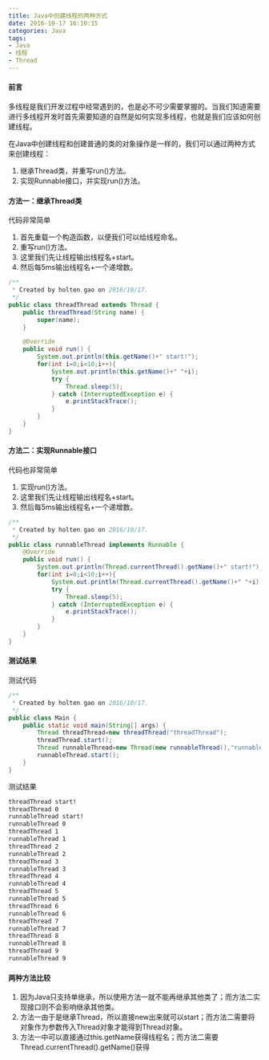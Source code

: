 ```yaml
---
title: Java中创建线程的两种方式
date: 2016-10-17 16:10:15
categories: Java
tags: 
- Java
- 线程
- Thread
---
```


#### 前言
多线程是我们开发过程中经常遇到的，也是必不可少需要掌握的。当我们知道需要进行多线程开发时首先需要知道的自然是如何实现多线程，也就是我们应该如何创建线程。

在Java中创建线程和创建普通的类的对象操作是一样的，我们可以通过两种方式来创建线程：
1. 继承Thread类，并重写run()方法。
2. 实现Runnable接口，并实现run()方法。

#### 方法一：继承Thread类
代码非常简单
1. 首先重载一个构造函数，以便我们可以给线程命名。
2. 重写run()方法。
3. 这里我们先让线程输出线程名+start。
4. 然后每5ms输出线程名+一个递增数。

```java
/**
 * Created by holten.gao on 2016/10/17.
 */
public class threadThread extends Thread {
    public threadThread(String name) {
        super(name);
    }

    @Override
    public void run() {
        System.out.println(this.getName()+" start!");
        for(int i=0;i<10;i++){
            System.out.println(this.getName()+" "+i);
            try {
                Thread.sleep(5);
            } catch (InterruptedException e) {
                e.printStackTrace();
            }
        }
    }
}
```

#### 方法二：实现Runnable接口
代码也非常简单
1. 实现run()方法。
2. 这里我们先让线程输出线程名+start。
3. 然后每5ms输出线程名+一个递增数。

```java
/**
 * Created by holten.gao on 2016/10/17.
 */
public class runnableThread implements Runnable {
    @Override
    public void run() {
        System.out.println(Thread.currentThread().getName()+" start!");
        for(int i=0;i<10;i++){
            System.out.println(Thread.currentThread().getName()+" "+i);
            try {
                Thread.sleep(5);
            } catch (InterruptedException e) {
                e.printStackTrace();
            }
        }
    }
}
```

#### 测试结果
测试代码
```java
/**
 * Created by holten.gao on 2016/10/17.
 */
public class Main {
    public static void main(String[] args) {
        Thread threadThread=new threadThread("threadThread");
        threadThread.start();
        Thread runnableThread=new Thread(new runnableThread(),"runnableThread");
        runnableThread.start();
    }
}
```


测试结果
```bash
threadThread start!
threadThread 0
runnableThread start!
runnableThread 0
threadThread 1
runnableThread 1
threadThread 2
runnableThread 2
threadThread 3
runnableThread 3
threadThread 4
runnableThread 4
threadThread 5
runnableThread 5
threadThread 6
runnableThread 6
threadThread 7
runnableThread 7
threadThread 8
runnableThread 8
threadThread 9
runnableThread 9
```

#### 两种方法比较
1. 因为Java只支持单继承，所以使用方法一就不能再继承其他类了；而方法二实现接口则不会影响继承其他类。
2. 方法一由于是继承Thread，所以直接new出来就可以start；而方法二需要将对象作为参数传入Thread对象才能得到Thread对象。
3. 方法一中可以直接通过this.getName获得线程名；而方法二需要Thread.currentThread().getName()获得